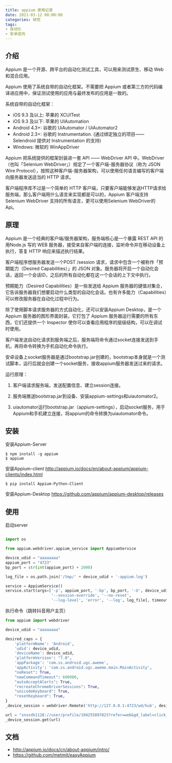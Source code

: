 ```yaml
---
title: appium 使用记录
date: 2021-03-12 00:00:00
categories: 研究
tags: 
- 自动化
- 安卓逆向
---
```


## 介绍
Appium 是一个开源、跨平台的自动化测试工具，可以用来测试原生、移动 Web 和混合应用。

Appium 使用了系统自带的自动化框架。不需要把 Appium 或者第三方的代码编译进应用中，保证测试使用的应用与最终发布的应用是一致的。

系统自带的自动化框架：
- iOS 9.3 及以上: 苹果的 XCUITest
- iOS 9.3 及以下: 苹果的 UIAutomation
- Android 4.3+: 谷歌的 UiAutomator / UiAutomator2
- Android 2.3+: 谷歌的 Instrumentation. (通过绑定独立的项目—— Selendroid 提供对 Instrumentation 的支持)
- Windows: 微软的 WinAppDriver

Appium 把系统提供的框架封装进一套 API —— WebDriver API 中。WebDriver（也叫「Selenium WebDriver」）规定了一个客户端-服务器协议（称为 JSON Wire Protocol），按照这种客户端-服务器架构，可以使用任何语言编写的客户端向服务器发送适当的 HTTP 请求。

客户端程序库不过是一个简单的 HTTP 客户端，只要客户端能够发送HTTP请求给服务端，那么客户端用什么语言来实现都是可以的，Appium 客户端支持 Selenium WebDriver 支持的所有语言，更可以使用Selenium WebDriver的Api。

## 原理

Appium 是一个经典的客户端/服务器架构，服务端核心是一个暴露 REST API 的 用Node.js 写的 WEB 服务器，接受来自客户端的连接，监听命令并在移动设备上执行，答复 HTTP 响应来描述执行结果。

客户端程序想服务器发送一个POST /session 请求，请求中包含一个被称作「预期能力（Desired Capabilities）」的 JSON 对象。服务器将开启一个自动化会话，返回一个会话ID，之后的所有自动化都在这一个会话的上下文中执行。

预期能力（Desired Capabilities）是一些发送给 Appium 服务器的键值对集合，它告诉服务器我们想要启动什么类型的自动化会话。也有许多能力（Capabilities）可以修改服务器在自动化过程中行为。

除了使用脚本请求服务器的方式自动化，还可以安装Appium Desktop，是一个Appium 服务器的图形界面封装，它打包了 Appium 服务器运行需要的所有东西，它们还提供一个 Inspector 使你可以查看应用程序的层级结构，可以在调试时使用。

客户端发送自动化请求到服务端之后，服务端将命令通过socket连接发送到手机，再将命令转换为手机自动化命令执行。

安卓设备上socket服务器是通过bootstrap.jar创建的，bootstrap本身就是一个测试脚本，运行后就会创建一个socket服务，接收appium服务器发送过来的请求。

运行原理：

1. 客户端请求服务端，发送配置信息、建立session连接。

2. 服务端推送bootstrap.jar到设备、安装appium-settings和uiautomator2。

3. uiautomator运行bootstrap.jar（appium-settings），启动socket服务，用于Appium和手机建立连接，将appium的命令转换为uiautomator命令。

## 安装

安装Appium-Server
```
$ npm install -g appium
$ appium
```

安装Appium-client
http://appium.io/docs/en/about-appium/appium-clients/index.html
```
$ pip install Appium-Python-Client
```

安装Appium-Desktop
https://github.com/appium/appium-desktop/releases


## 使用

启动server
```python

import os

from appium.webdriver.appium_service import AppiumService

device_udid = "aaaaaaaa"
appium_port = "4723"
bp_port = str(int(appium_port) + 2000)

log_file = os.path.join('/tmp/' + device_udid + '-appium.log')

service = AppiumService()
service.start(args=['-p', appium_port, '-bp', bp_port, '-U', device_udid,
                    '--session-override', '--no-reset',
                    '--log-level', 'error', '--log', log_file], timeout_ms=2000)
```

执行命令（跳转抖音用户主页）
```python
from appium import webdriver

device_udid = "aaaaaaaa"

desired_caps = {
    'platformName': 'Android',
    'udid': device_udid,
    'deviceName': device_udid,
    'platformVersion': "7.0",
    'appPackage': 'com.ss.android.ugc.aweme',
    'appActivity': 'com.ss.android.ugc.aweme.main.MainActivity',
    "noReset": True,
    "newCommandTimeout": 600000,
    "autoAcceptAlerts": True,
    "recreateChromeDriverSessions": True,
    "unicodeKeyboard": True,
    "resetKeyboard": True,
}
_device_session = webdriver.Remote('http://127.0.0.1:4723/wd/hub', desired_caps, direct_connection=True)

url = "snssdk1128://user/profile/104255897823?refer=web&gd_label=click_wap_profile_bottom&type=need_follow&needlaunchlog=1"
_device_session.get(url)
```
## 文档
- http://appium.io/docs/cn/about-appium/intro/
- https://github.com/metmit/easyAppium
